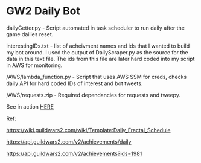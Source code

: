 # GW2 Daily Bot

dailyGetter.py - Script automated in task scheduler to run daily after the game dailies reset.

interestingIDs.txt - list of acheivment names and ids that I wanted to build my bot around. I used the output of DailyScraper.py as the source for the data in this text file. The ids from this file are later hard coded into my script in AWS for monitoring.

/AWS/lambda_function.py - Script that uses AWS SSM for creds, checks daily API for hard coded IDs of interest and bot tweets.

/AWS/requests.zip - Required dependancies for requests and tweepy.

See in action [HERE](https://twitter.com/EZ_Dailies_GW2)

Ref:

https://wiki.guildwars2.com/wiki/Template:Daily_Fractal_Schedule

https://api.guildwars2.com/v2/achievements/daily

https://api.guildwars2.com/v2/achievements?ids=1981
